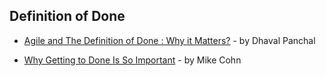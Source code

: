 ## Definition of Done

- [Agile and The Definition of Done : Why it Matters?](https://www.linkedin.com/pulse/agile-definition-done-why-matters-dhaval-panchal) - by Dhaval Panchal

- [Why Getting to Done Is So Important](https://www.mountaingoatsoftware.com/blog/why-getting-to-done-is-so-important) - by Mike Cohn
